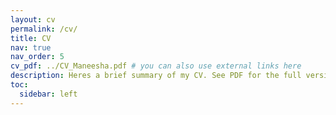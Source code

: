 ```yaml
---
layout: cv
permalink: /cv/
title: CV
nav: true
nav_order: 5
cv_pdf: ../CV_Maneesha.pdf # you can also use external links here
description: Heres a brief summary of my CV. See PDF for the full version.
toc:
  sidebar: left
---
```

